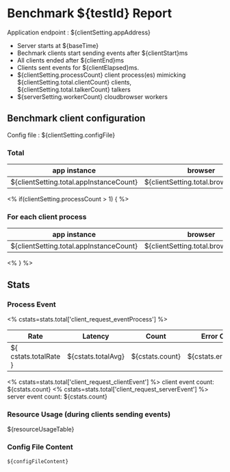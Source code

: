 # Benchmark ${testId} Report

Application endpoint : ${clientSetting.appAddress}

- Server starts at ${baseTime}
- Bechmark clients start sending events after ${clientStart}ms
- All clients ended after ${clientEnd}ms
- Clients sent events for ${clientElapsed}ms.
- ${clientSetting.processCount} client process(es) mimicking ${clientSetting.total.clientCount} clients, ${clientSetting.total.talkerCount} talkers
- ${serverSetting.workerCount} cloudbrowser workers


## Benchmark client configuration

Config file : ${clientSetting.configFile}

### Total

| app instance | browser | client | batch size |
| ---- | ---- | ---- | ---- |
| ${clientSetting.total.appInstanceCount} | ${clientSetting.total.browserCount} | ${clientSetting.total.clientCount} | ${clientSetting.total.batchSize}

<% if(clientSetting.processCount > 1) { %>
### For each client process

| app instance | browser | client | batch size |
| ----         | ----    | ----   | ----       |
| ${clientSetting.total.appInstanceCount} | ${clientSetting.total.browserCount} | ${clientSetting.total.clientCount} | ${clientSetting.total.batchSize}

<% } %>

## Stats

### Process Event
<% cstats=stats.total['client_request_eventProcess'] %>

| Rate | Latency | Count | Error Count |
| ---- | ----    | ----  | ----        |
| ${ cstats.totalRate } | ${cstats.totalAvg} | ${cstats.count} |${cstats.errorCount} |

<% cstats=stats.total['client_request_clientEvent'] %>
client event count: ${cstats.count}
<% cstats=stats.total['client_request_serverEvent'] %>
server event count: ${cstats.count}

### Resource Usage (during clients sending events)

${resourceUsageTable}

### Config File Content

```
${configFileContent}
```

